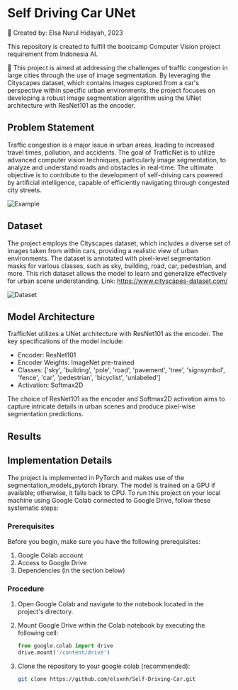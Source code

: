 # Self Driving Car UNet

📁 Created by: Elsa Nurul Hidayah, 2023

This repository is created to fulfill the bootcamp Computer Vision project requirement from Indonesia AI.

🔬 This project is aimed at addressing the challenges of traffic congestion in large cities through the use of image segmentation. By leveraging the Cityscapes dataset, which contains images captured from a car's perspective within specific urban environments, the project focuses on developing a robust image segmentation algorithm using the UNet architecture with ResNet101 as the encoder.

## Problem Statement

Traffic congestion is a major issue in urban areas, leading to increased travel times, pollution, and accidents. The goal of TrafficNet is to utilize advanced computer vision techniques, particularly image segmentation, to analyze and understand roads and obstacles in real-time. The ultimate objective is to contribute to the development of self-driving cars powered by artificial intelligence, capable of efficiently navigating through congested city streets.

![Example](https://www.intelligenttransport.com/wp-content/uploads/self-driving-1.jpg)

## Dataset

The project employs the Cityscapes dataset, which includes a diverse set of images taken from within cars, providing a realistic view of urban environments. The dataset is annotated with pixel-level segmentation masks for various classes, such as sky, building, road, car, pedestrian, and more. This rich dataset allows the model to learn and generalize effectively for urban scene understanding. Link: https://www.cityscapes-dataset.com/

![Dataset](https://www.cityscapes-dataset.com/wordpress/wp-content/uploads/2015/07/exampleFeaturedImage-270x250.png)

## Model Architecture

TrafficNet utilizes a UNet architecture with ResNet101 as the encoder. The key specifications of the model include:

- Encoder: ResNet101
- Encoder Weights: ImageNet pre-trained
- Classes: ['sky', 'building', 'pole', 'road', 'pavement', 'tree', 'signsymbol', 'fence', 'car', 'pedestrian', 'bicyclist', 'unlabeled']
- Activation: Softmax2D

The choice of ResNet101 as the encoder and Softmax2D activation aims to capture intricate details in urban scenes and produce pixel-wise segmentation predictions.

## Results 

## Implementation Details

The project is implemented in PyTorch and makes use of the segmentation_models_pytorch library. The model is trained on a GPU if available; otherwise, it falls back to CPU. To run this project on your local machine using Google Colab connected to Google Drive, follow these systematic steps:

### Prerequisites

Before you begin, make sure you have the following prerequisites:

1. Google Colab account
2. Access to Google Drive
3. Dependencies (in the section below)

### Procedure

1. Open Google Colab and navigate to the notebook located in the project's directory.

2. Mount Google Drive within the Colab notebook by executing the following cell:

    ```python
    from google.colab import drive
    drive.mount('/content/drive')
    ```
3. Clone the repository to your google colab (recommended):

    ```bash
   git clone https://github.com/elsxnh/Self-Driving-Car.git
    ```

